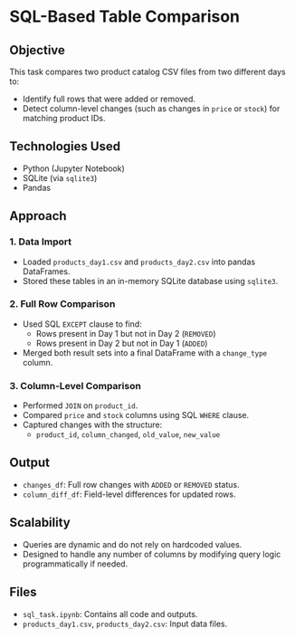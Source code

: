 # SQL-Based Table Comparison

## Objective
This task compares two product catalog CSV files from two different days to:
- Identify full rows that were added or removed.
- Detect column-level changes (such as changes in `price` or `stock`) for matching product IDs.

## Technologies Used
- Python (Jupyter Notebook)
- SQLite (via `sqlite3`)
- Pandas

## Approach

### 1. Data Import
- Loaded `products_day1.csv` and `products_day2.csv` into pandas DataFrames.
- Stored these tables in an in-memory SQLite database using `sqlite3`.

### 2. Full Row Comparison
- Used SQL `EXCEPT` clause to find:
  - Rows present in Day 1 but not in Day 2 (`REMOVED`)
  - Rows present in Day 2 but not in Day 1 (`ADDED`)
- Merged both result sets into a final DataFrame with a `change_type` column.

### 3. Column-Level Comparison
- Performed `JOIN` on `product_id`.
- Compared `price` and `stock` columns using SQL `WHERE` clause.
- Captured changes with the structure:
  - `product_id`, `column_changed`, `old_value`, `new_value`

## Output
- `changes_df`: Full row changes with `ADDED` or `REMOVED` status.
- `column_diff_df`: Field-level differences for updated rows.

## Scalability
- Queries are dynamic and do not rely on hardcoded values.
- Designed to handle any number of columns by modifying query logic programmatically if needed.

## Files
- `sql_task.ipynb`: Contains all code and outputs.
- `products_day1.csv`, `products_day2.csv`: Input data files.
